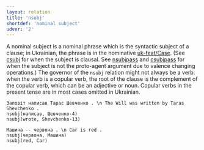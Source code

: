 ```yaml
---
layout: relation
title: 'nsubj'
shortdef: 'nominal subject'
udver: '2'
---
```


A nominal subject is a nominal phrase which is the syntactic subject of a clause; in Ukrainian, the phrase is in the nominative [uk-feat/Case](). (See [csubj]() for when the subject is clausal. See [nsubjpass]() and [csubjpass]() for when the subject is not the proto-agent argument due to valence changing operations.) The governor of the `nsubj` relation might not always be a verb: when the verb is a copular verb, the root of the clause is the complement of the copular verb, which can be an adjective or noun. Copular verbs in the present tense are in most cases omitted in Ukrainian.

~~~ sdparse
Заповіт написав Тарас Шевченко . \n The Will was written by Taras Shevchenko .
nsubj(написав, Шевченко-4)
nsubj(wrote, Shevchenko-13)
~~~

~~~ sdparse
Машина -- червона . \n Car is red .
nsubj(червона, Машина)
nsubj(red, Car)
~~~
